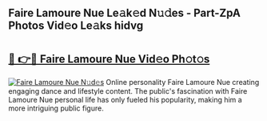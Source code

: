## Faire Lamoure Nue Le𝚊k𝚎d N𝚞𝚍es - Part-ZpA Photos Vid𝚎o Le𝚊ks hidvg

# <h2><a href="http://fb6w6l.evod.top/?m=Faire+Lamoure+Nue">🔗 👉🔴 Faire Lamoure Nue Vid𝚎o Ph𝚘t𝚘s</a></h2>

[![Faire Lamoure Nue N𝚞d𝚎s](https://i.imgur.com/8V9OHl7.gif)](http://fb6w6l.evod.top/?m=Faire+Lamoure+Nue)
Online personality Faire Lamoure Nue creating engaging dance and lifestyle content. The public's fascination with Faire Lamoure Nue personal life has only fueled his popularity, making him a more intriguing public figure. 
